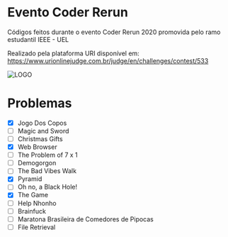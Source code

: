 # Evento Coder Rerun
Códigos feitos durante o evento Coder Rerun 2020 promovida pelo ramo estudantil IEEE - UEL

Realizado pela plataforma URI disponível em: https://www.urionlinejudge.com.br/judge/en/challenges/contest/533

![LOGO]()

# Problemas
- [X] Jogo Dos Copos		
- [ ]	Magic and Sword		
- [ ] Christmas Gifts		
- [X]	Web Browser		
- [ ]	The Problem of 7 x 1		
- [ ]	Demogorgon	
- [ ]	The Bad Vibes Walk		
- [X]	Pyramid		
- [ ]	Oh no, a Black Hole!		
- [X] The Game	
- [ ]	Help Nhonho		
- [ ]	Brainfuck		
- [ ]	Maratona Brasileira de Comedores de Pipocas		
- [ ]	File Retrieval

